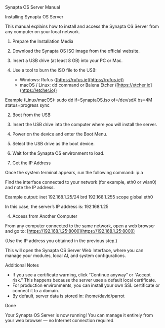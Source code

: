 Synapta OS Server Manual

Installing Synapta OS Server

This manual explains how to install and access the Synapta OS Server from any computer on your local network.

1. Prepare the Installation Media

2. Download the Synapta OS ISO image from the official website.

3. Insert a USB drive (at least 8 GB) into your PC or Mac.

4. Use a tool to burn the ISO file to the USB:

   * Windows: Rufus ([https://rufus.ie](https://rufus.ie))
   * macOS / Linux: dd command or Balena Etcher ([https://etcher.io](https://etcher.io))

Example (Linux/macOS):
sudo dd if=SynaptaOS.iso of=/dev/sdX bs=4M status=progress
sync

2. Boot from the USB

3. Insert the USB drive into the computer where you will install the server.

4. Power on the device and enter the Boot Menu.

5. Select the USB drive as the boot device.

6. Wait for the Synapta OS environment to load.

7. Get the IP Address

Once the system terminal appears, run the following command:
ip a

Find the interface connected to your network (for example, eth0 or wlan0) and note the IP address.

Example output:
inet 192.168.1.25/24 brd 192.168.1.255 scope global eth0

In this case, the server’s IP address is:
192.168.1.25

4. Access from Another Computer

From any computer connected to the same network, open a web browser and go to:
[https://192.168.1.25:8000](https://192.168.1.25:8000)

(Use the IP address you obtained in the previous step.)

This will open the Synapta OS Server Web Interface, where you can manage your modules, local AI, and system configurations.

Additional Notes

* If you see a certificate warning, click “Continue anyway” or “Accept risk.”
  This happens because the server uses a default local certificate.
* For production environments, you can install your own SSL certificate or connect it to a domain.
* By default, server data is stored in:
  /home/david/parrot

Done

Your Synapta OS Server is now running!
You can manage it entirely from your web browser — no Internet connection required.
